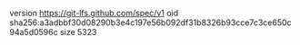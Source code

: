 version https://git-lfs.github.com/spec/v1
oid sha256:a3adbbf30d08290b3e4c197e56b092df31b8326b93cce7c3ce650c94a5d0596c
size 5323
